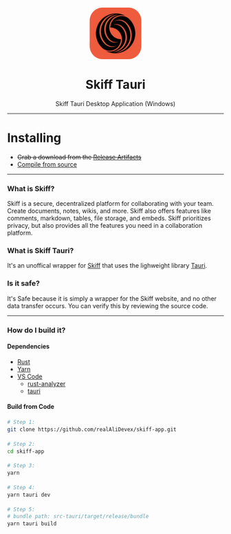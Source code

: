 <p align="center">
  <img width="120" src="./images/Skiff.png" alt="Skiff">
  <h1 align="center">Skiff Tauri</h1>
  <p align="center">Skiff Tauri Desktop Application (Windows)</p>
</p>

---

# Installing

- ~~Grab a download from the [Release Artifacts](https://github.com/realAliDevex/skiff-app/releases)~~
- [Compile from source](#dependencies)

---

### What is Skiff?

Skiff is a secure, decentralized platform for collaborating with your team. Create documents, notes, wikis, and more. Skiff also offers features like comments, markdown, tables, file storage, and embeds. Skiff prioritizes privacy, but also provides all the features you need in a collaboration platform.

### What is Skiff Tauri?

It's an unoffical wrapper for [Skiff](https://skiff.com/) that uses the lighweight library [Tauri](https://tauri.app/).

### Is it safe?

It's Safe because it is simply a wrapper for the Skiff website, and no other data transfer occurs. You can verify this by reviewing the source code.

---

### How do I build it?

#### Dependencies

- [Rust](https://www.rust-lang.org/)
- [Yarn](https://yarnpkg.com/)
- [VS Code](https://code.visualstudio.com/)
  - [rust-analyzer](https://marketplace.visualstudio.com/items?itemName=rust-lang.rust-analyzer)
  - [tauri](https://marketplace.visualstudio.com/items?itemName=tauri-apps.tauri-vscode)

#### Build from Code

```bash
# Step 1:
git clone https://github.com/realAliDevex/skiff-app.git

# Step 2:
cd skiff-app

# Step 3:
yarn

# Step 4:
yarn tauri dev

# Step 5:
# bundle path: src-tauri/target/release/bundle
yarn tauri build
```
